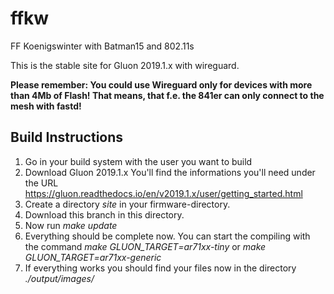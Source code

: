 # ffkw
FF Koenigswinter with Batman15 and 802.11s


This is the stable site for Gluon 2019.1.x with wireguard.

__Please remember:
You could use Wireguard only for devices with more than 4Mb of Flash! That means, that f.e. the 841er can only connect to the mesh with fastd!__


## Build Instructions

1. Go in your build system with the user you want to build
2. Download Gluon 2019.1.x You'll find the informations you'll need under the URL https://gluon.readthedocs.io/en/v2019.1.x/user/getting_started.html
3. Create a directory *site* in your firmware-directory.
4. Download this branch in this directory.
5. Now run *make update*
6. Everything should be complete now. You can start the compiling with the command *make GLUON_TARGET=ar71xx-tiny* or *make GLUON_TARGET=ar71xx-generic*
7. If everything works you should find your files now in the directory *./output/images/*
